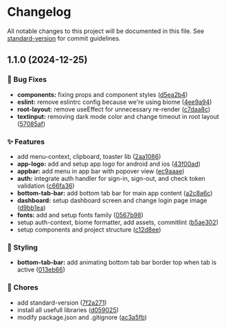 # Changelog

All notable changes to this project will be documented in this file. See [standard-version](https://github.com/conventional-changelog/standard-version) for commit guidelines.

## 1.1.0 (2024-12-25)


### 🐛 Bug Fixes

* **components:** fixing props and component styles ([d5ea2b4](https://github.com/badawi1713/soket-mobile/commit/d5ea2b4e5309c73216e7f70525ae4ec7cd22dc3b))
* **eslint:** remove eslintrc config because we're using biome ([4ee9a94](https://github.com/badawi1713/soket-mobile/commit/4ee9a9402b3355536c91fdd1536303b83413f0ea))
* **root-layout:** remove useEffect for unnecessary re-render ([c7daa8c](https://github.com/badawi1713/soket-mobile/commit/c7daa8c9a2352fe9f5f61d4f0086c16125f0fc0c))
* **textinput:** removing dark mode color and change timeout in root layout ([57085af](https://github.com/badawi1713/soket-mobile/commit/57085afa14cf64793896f3ff769c6503125229a3))


### ✨ Features

* add menu-context, clipboard, toaster lib ([2aa1086](https://github.com/badawi1713/soket-mobile/commit/2aa10867ce5f66f3d9e949834fd14050907ae49e))
* **app-logo:** add and setup app logo for android and ios ([43f00ad](https://github.com/badawi1713/soket-mobile/commit/43f00ad7fdeb6fc14c6852711d4bdc122b2f0a2a))
* **appbar:** add menu in app bar with popover view ([ec9aaae](https://github.com/badawi1713/soket-mobile/commit/ec9aaae28375949b193e15ca7d84bdc1a4d1075e))
* **auth:** integrate auth handler for sign-in, sign-out, and check token validation ([c66fa36](https://github.com/badawi1713/soket-mobile/commit/c66fa3697791979229303b690045e4d1551aab2d))
* **bottom-tab-bar:** add bottom tab bar for main app content ([a2c8a6c](https://github.com/badawi1713/soket-mobile/commit/a2c8a6c44136e13c9c25577464b5450b92e92cff))
* **dashboard:** setup dashboard screen and change login page image ([d9bb1ea](https://github.com/badawi1713/soket-mobile/commit/d9bb1eaf45167a556ec6922dae243981742aa17a))
* **fonts:** add and setup fonts family ([0567b98](https://github.com/badawi1713/soket-mobile/commit/0567b98badd1471f3e3451d41dd311ab33c4ba3d))
* setup auth-context, biome formatter, add assets, commitlint ([b5ae302](https://github.com/badawi1713/soket-mobile/commit/b5ae302e0174eac143ae56b35b086ab3cc6cd9aa))
* setup components and project structure ([c12d8ee](https://github.com/badawi1713/soket-mobile/commit/c12d8ee2e2948448e0fdb3f3b77f783ecdce79ec))


### 🎨 Styling

* **bottom-tab-bar:** add animating bottom tab bar border top when tab is active ([013eb66](https://github.com/badawi1713/soket-mobile/commit/013eb661a6def40e91bda81ee8a98c4b849530f6))


### 🚚 Chores

* add standard-version ([7f2a271](https://github.com/badawi1713/soket-mobile/commit/7f2a27128b356b65117fd06fb21a6108822a79d7))
* install all usefull libraries ([d059025](https://github.com/badawi1713/soket-mobile/commit/d05902505c76a37c5ed68f622e4f9800fa6396bf))
* modify package.json and .gitignore ([ac3a5fb](https://github.com/badawi1713/soket-mobile/commit/ac3a5fb9474398b6341c0fb6f15035961bf1b5e2))
